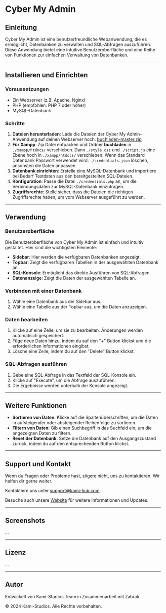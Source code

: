 # Cyber My Admin

## Einleitung

Cyber My Admin ist eine benutzerfreundliche Webanwendung, die es ermöglicht, Datenbanken zu verwalten und SQL-Abfragen auszuführen. Diese Anwendung bietet eine intuitive Benutzeroberfläche und eine Reihe von Funktionen zur einfachen Verwaltung von Datenbanken.

---

## Installieren und Einrichten

### Voraussetzungen
- Ein Webserver (z.B. Apache, Nginx)
- PHP (empfohlen: PHP 7 oder höher)
- MySQL-Datenbank

### Schritte
1. **Dateien herunterladen**: Lade die Dateien der Cyber My Admin-Anwendung auf deinen Webserver hoch. [buchladen-master.zip](https://github.com/tsuki-kami-studios/buchladen/archive/refs/heads/master.zip)
2. **Für Xampp**: Zip Datei entpacken und Ordner **buchladen** in `./xampp/htdocs/` verschieben. Dann `./style.css` und `./script.js` eine Ebene hoch in `./xampp/htdocs/` verschieben. Wenn das Standard Datenbank Passwort verwendet wird: `./credentials.json` löschen, ansonsten die Daten anpassen.
3. **Datenbank einrichten**: Erstelle eine MySQL-Datenbank und importiere bei Bedarf Testdaten aus den bereitgestellten SQL-Dateien.
4. **Konfiguration**: Passe die Datei `./credentials.php` an, um die Verbindungsdaten zur MySQL-Datenbank einzutragen.
5. **Zugriffsrechte**: Stelle sicher, dass die Dateien die richtigen Zugriffsrechte haben, um vom Webserver ausgeführt zu werden.

---

## Verwendung

### Benutzeroberfläche

Die Benutzeroberfläche von Cyber My Admin ist einfach und intuitiv gestaltet. Hier sind die wichtigsten Elemente:

- **Sidebar**: Hier werden die verfügbaren Datenbanken angezeigt.
- **Topbar**: Zeigt die verfügbaren Tabellen in der ausgewählten Datenbank an.
- **SQL-Konsole**: Ermöglicht das direkte Ausführen von SQL-Abfragen.
- **Datenanzeige**: Zeigt die Daten der ausgewählten Tabelle an.

### Verbinden mit einer Datenbank

1. Wähle eine Datenbank aus der Sidebar aus.
2. Wähle eine Tabelle aus der Topbar aus, um die Daten anzuzeigen.

### Daten bearbeiten

1. Klicke auf eine Zelle, um sie zu bearbeiten. Änderungen werden automatisch gespeichert.
2. Füge neue Daten hinzu, indem du auf den "+" Button klickst und die erforderlichen Informationen eingibst.
3. Lösche eine Zeile, indem du auf den "Delete" Button klickst.

### SQL-Abfragen ausführen

1. Gebe eine SQL-Abfrage in das Textfeld der SQL-Konsole ein.
2. Klicke auf "Execute", um die Abfrage auszuführen.
3. Die Ergebnisse werden unterhalb der Konsole angezeigt.

---

## Weitere Funktionen

- **Sortieren von Daten**: Klicke auf die Spaltenüberschriften, um die Daten in aufsteigender oder absteigender Reihenfolge zu sortieren.
- **Filtern von Daten**: Gib einen Suchbegriff in das Suchfeld ein, um die angezeigten Daten zu filtern.
- **Reset der Datenbank**: Setze die Datenbank auf den Ausgangszustand zurück, indem du auf den entsprechenden Button klickst.

---

## Support und Kontakt

Wenn du Fragen oder Probleme hast, zögere nicht, uns zu kontaktieren. Wir helfen dir gerne weiter.

Kontaktiere uns unter support@kami-hub.com.

Besuche auch unsere [Website](https://www.kami-hub.com) für weitere Informationen und Updates.

---

## Screenshots

...

---

## Lizenz

...

---

## Autor

Entwickelt von Kami-Studios Team in Zusammenarbeit mit Zabrak

© 2024 Kami-Studios. Alle Rechte vorbehalten.
